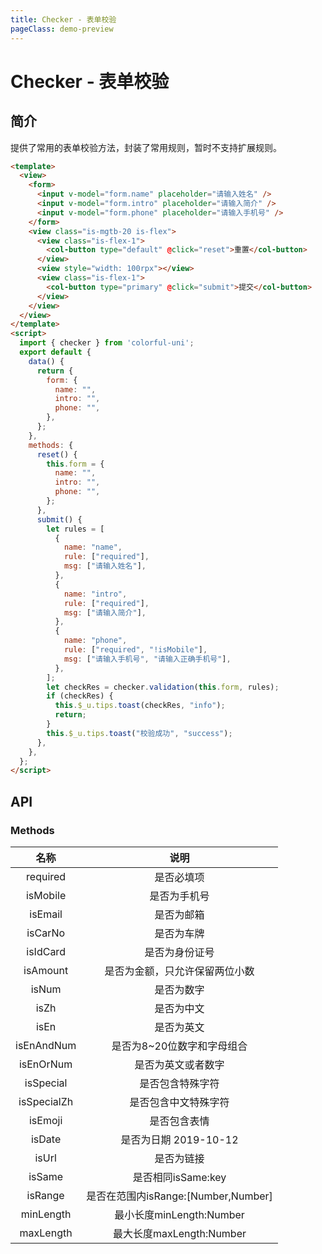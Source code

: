 ```yaml
---
title: Checker - 表单校验
pageClass: demo-preview
---
```


<DemoPreview url="pages/js/checker"/>

# Checker - 表单校验

## 简介
提供了常用的表单校验方法，封装了常用规则，暂时不支持扩展规则。

```html
<template>
  <view>
    <form>
      <input v-model="form.name" placeholder="请输入姓名" />
      <input v-model="form.intro" placeholder="请输入简介" />
      <input v-model="form.phone" placeholder="请输入手机号" />
    </form>
    <view class="is-mgtb-20 is-flex">
      <view class="is-flex-1">
        <col-button type="default" @click="reset">重置</col-button>
      </view>
      <view style="width: 100rpx"></view>
      <view class="is-flex-1">
        <col-button type="primary" @click="submit">提交</col-button>
      </view>
    </view>
  </view>
</template>
<script>
  import { checker } from 'colorful-uni';
  export default {
    data() {
      return {
        form: {
          name: "",
          intro: "",
          phone: "",
        },
      };
    },
    methods: {
      reset() {
        this.form = {
          name: "",
          intro: "",
          phone: "",
        };
      },
      submit() {
        let rules = [
          {
            name: "name",
            rule: ["required"],
            msg: ["请输入姓名"],
          },
          {
            name: "intro",
            rule: ["required"],
            msg: ["请输入简介"],
          },
          {
            name: "phone",
            rule: ["required", "!isMobile"],
            msg: ["请输入手机号", "请输入正确手机号"],
          },
        ];
        let checkRes = checker.validation(this.form, rules);
        if (checkRes) {
          this.$_u.tips.toast(checkRes, "info");
          return;
        }
        this.$_u.tips.toast("校验成功", "success");
      },
    },
  };
</script>
```

## API
### Methods
| 名称 | 说明 |
| :--: | :--: |
| required | 是否必填项 |
| isMobile | 是否为手机号 |
| isEmail | 是否为邮箱 |
| isCarNo | 是否为车牌 |
| isIdCard | 是否为身份证号 |
| isAmount | 是否为金额，只允许保留两位小数 |
| isNum | 是否为数字 |
| isZh | 是否为中文 |
| isEn | 是否为英文 |
| isEnAndNum | 是否为8~20位数字和字母组合 |
| isEnOrNum | 是否为英文或者数字 |
| isSpecial | 是否包含特殊字符 |
| isSpecialZh | 是否包含中文特殊字符 |
| isEmoji | 是否包含表情 |
| isDate | 是否为日期 2019-10-12 |
| isUrl | 是否为链接 |
| isSame | 是否相同isSame:key |
| isRange | 是否在范围内isRange:[Number,Number] |
| minLength | 最小长度minLength:Number |
| maxLength | 最大长度maxLength:Number |


